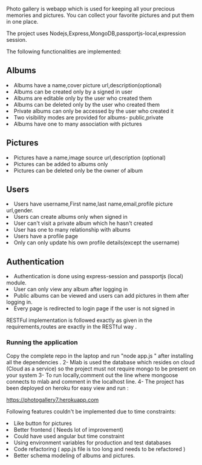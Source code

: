 
Photo gallery is webapp which is used for keeping all your precious memories and pictures. You can collect your favorite pictures and put them in one place.

The project uses Nodejs,Express,MongoDB,passportjs-local,expression session.

The following functionalities are implemented:
<h2>Albums</h2>
<li>Albums have a name,cover picture url,description(optional) </li>
<li>Albums can be created only by a signed in user</li>
<li>Albums are editable only by the user who created them </li>
<li>Albums can be deleted only by the user who created them </li>
<li> Private albums can only be accessed by the user who created it </li>
<li> Two visibility modes are provided for albums- public,private </li>
<li>Albums have one to many association with pictures</li> 

<h2>Pictures</h2>
<li>Pictures have a name,image source url,description (optional) </li>
<li>Pictures can be added to albums only</li>
<li>Pictures can be deleted only be the owner of album</li>

<h2>Users</h2> 
<li>Users have username,First name,last name,email,profile picture url,gender.</li>
<li>Users can create albums only when signed in </li>
<li>User can't visit a private album which he hasn't created</li>
<li>User has one to many relationship with albums</li>
<li>Users have a profile page  </li>
<li>Only can only update his own profile details(except the username) </li>


<h2>Authentication</h2>
<li>Authentication is done using express-session and passportjs (local) module.</li>
<li> User can only view any album after logging in </li>
<li>Public albums can be viewed and users can add pictures in them after logging in.</li>
<li>Every page is redirected to login page if the user is not signed in</li>

RESTFul implementation is followed exactly as given in the requirements,routes are exactly in the RESTful way .

<h3>Running the application</h3>

<p> Copy the complete repo in the laptop and run "node app.js " after installing all the dependencies . 2- Mlab is used the database which resides on cloud (Cloud as a service) so the project must not require mongo to be present on your system 3- To run locally,comment out the line where mongoose connects to mlab and comment in the localhost line. 4- The project has been deployed on heroku for easy view and run : </p>

https://photogallery7.herokuapp.com

Following features couldn't be implemented due to time constraints:
<li> Like button for pictures </li>
<li> Better frontend ( Needs lot of improvement)</li>
<li> Could have used angular but time constraint </li>
<li> Using environment variables for production and test databases</li> 
<li> Code refactoring ( app.js file is too long and needs to be refactored )</li> 
<li> Better schema modeling of albums and pictures.</li>


